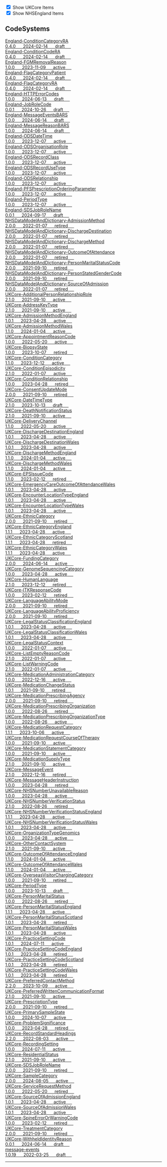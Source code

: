 <label>
    <input type="checkbox" id="ukcore-checkbox" checked>
    Show UKCore Items
    </label>
    <br>
    <label>
    <input type="checkbox" id="nhsengland-checkbox" checked>
    Show NHSEngland Items
    </label>

    
<script>
    const ukcoreCheckbox = document.getElementById('ukcore-checkbox');
    const nhsenglandCheckbox = document.getElementById('nhsengland-checkbox');

    ukcoreCheckbox.addEventListener('change', function() {
        const ukcoreItems = document.querySelectorAll('.ukcore');
        ukcoreItems.forEach(item => {
        if (ukcoreCheckbox.checked) {
            item.classList.remove('hidden');
        } else {
            item.classList.add('hidden');
        }
        });
    });

    nhsenglandCheckbox.addEventListener('change', function() {
        const nhsenglandItems = document.querySelectorAll('.nhsengland');
        nhsenglandItems.forEach(item => {
        if (nhsenglandCheckbox.checked) {
            item.classList.remove('hidden');
        } else {
            item.classList.add('hidden');
        }
        });
    });
    </script>

    
## CodeSystems


<a href="https://simplifier.net/NHS-England-Programme-Implementation-Guides/CodeSystem-England-ConditionCategoryRA" class="child-title">
<div class="title">England-ConditionCategoryRA</div>
<div class="description">
  0.4.0 &nbsp;&nbsp;&nbsp;&nbsp;
  2024-02-14 &nbsp;&nbsp;&nbsp;&nbsp;
<span class="status draft">draft</span> &nbsp;&nbsp;&nbsp;&nbsp;
</div>
</a>
<a href="https://simplifier.net/NHS-England-Programme-Implementation-Guides/CodeSystem-England-ConditionCodeRA" class="child-title">
<div class="title">England-ConditionCodeRA</div>
<div class="description">
  0.4.0 &nbsp;&nbsp;&nbsp;&nbsp;
  2024-02-14 &nbsp;&nbsp;&nbsp;&nbsp;
<span class="status draft">draft</span> &nbsp;&nbsp;&nbsp;&nbsp;
</div>
</a>
<a href="https://simplifier.net/nhs-england-implementation-guide/CodeSystem-England-FGMRemovalReason" class="child-title">
<div class="title">England-FGMRemovalReason</div>
<div class="description">
  1.0.0 &nbsp;&nbsp;&nbsp;&nbsp;
  2023-11-09 &nbsp;&nbsp;&nbsp;&nbsp;
<span class="status active">active</span> &nbsp;&nbsp;&nbsp;&nbsp;
</div>
</a>
<a href="https://simplifier.net/NHS-England-Programme-Implementation-Guides/CodeSystem-England-FlagCategoryPatient" class="child-title">
<div class="title">England-FlagCategoryPatient</div>
<div class="description">
  0.4.0 &nbsp;&nbsp;&nbsp;&nbsp;
  2024-02-14 &nbsp;&nbsp;&nbsp;&nbsp;
<span class="status draft">draft</span> &nbsp;&nbsp;&nbsp;&nbsp;
</div>
</a>
<a href="https://simplifier.net/NHS-England-Programme-Implementation-Guides/CodeSystem-England-FlagCategoryRA" class="child-title">
<div class="title">England-FlagCategoryRA</div>
<div class="description">
  0.4.0 &nbsp;&nbsp;&nbsp;&nbsp;
  2024-02-14 &nbsp;&nbsp;&nbsp;&nbsp;
<span class="status draft">draft</span> &nbsp;&nbsp;&nbsp;&nbsp;
</div>
</a>
<a href="https://simplifier.net/nhs-england-implementation-guide/CodeSystem-England-HTTPErrorCodes" class="child-title">
<div class="title">England-HTTPErrorCodes</div>
<div class="description">
  1.0.0 &nbsp;&nbsp;&nbsp;&nbsp;
  2024-06-13 &nbsp;&nbsp;&nbsp;&nbsp;
<span class="status draft">draft</span> &nbsp;&nbsp;&nbsp;&nbsp;
</div>
</a>
<a href="https://simplifier.net/NHS-England-Programme-Implementation-Guides/CodeSystem-England-JobRoleCode" class="child-title">
<div class="title">England-JobRoleCode</div>
<div class="description">
  0.0.1 &nbsp;&nbsp;&nbsp;&nbsp;
  2024-10-26 &nbsp;&nbsp;&nbsp;&nbsp;
<span class="status draft">draft</span> &nbsp;&nbsp;&nbsp;&nbsp;
</div>
</a>
<a href="https://simplifier.net/nhs-england-implementation-guide/CodeSystem-England-MessageEventsBARS" class="child-title">
<div class="title">England-MessageEventsBARS</div>
<div class="description">
  1.0.0 &nbsp;&nbsp;&nbsp;&nbsp;
  2024-06-14 &nbsp;&nbsp;&nbsp;&nbsp;
<span class="status draft">draft</span> &nbsp;&nbsp;&nbsp;&nbsp;
</div>
</a>
<a href="https://simplifier.net/nhs-england-implementation-guide/CodeSystem-England-MessageReasonBARS" class="child-title">
<div class="title">England-MessageReasonBARS</div>
<div class="description">
  1.0.0 &nbsp;&nbsp;&nbsp;&nbsp;
  2024-06-14 &nbsp;&nbsp;&nbsp;&nbsp;
<span class="status draft">draft</span> &nbsp;&nbsp;&nbsp;&nbsp;
</div>
</a>
<a href="https://simplifier.net/nhs-england-implementation-guide/CodeSystem-England-ODSDateTime" class="child-title">
<div class="title">England-ODSDateTime</div>
<div class="description">
  1.0.0 &nbsp;&nbsp;&nbsp;&nbsp;
  2023-12-07 &nbsp;&nbsp;&nbsp;&nbsp;
<span class="status active">active</span> &nbsp;&nbsp;&nbsp;&nbsp;
</div>
</a>
<a href="https://simplifier.net/nhs-england-implementation-guide/CodeSystem-England-ODSOrganisationRole" class="child-title">
<div class="title">England-ODSOrganisationRole</div>
<div class="description">
  1.0.0 &nbsp;&nbsp;&nbsp;&nbsp;
  2023-12-07 &nbsp;&nbsp;&nbsp;&nbsp;
<span class="status active">active</span> &nbsp;&nbsp;&nbsp;&nbsp;
</div>
</a>
<a href="https://simplifier.net/nhs-england-implementation-guide/CodeSystem-England-ODSRecordClass" class="child-title">
<div class="title">England-ODSRecordClass</div>
<div class="description">
  1.0.0 &nbsp;&nbsp;&nbsp;&nbsp;
  2023-12-07 &nbsp;&nbsp;&nbsp;&nbsp;
<span class="status active">active</span> &nbsp;&nbsp;&nbsp;&nbsp;
</div>
</a>
<a href="https://simplifier.net/nhs-england-implementation-guide/CodeSystem-England-ODSRecordUseType" class="child-title">
<div class="title">England-ODSRecordUseType</div>
<div class="description">
  1.0.0 &nbsp;&nbsp;&nbsp;&nbsp;
  2023-12-07 &nbsp;&nbsp;&nbsp;&nbsp;
<span class="status active">active</span> &nbsp;&nbsp;&nbsp;&nbsp;
</div>
</a>
<a href="https://simplifier.net/nhs-england-implementation-guide/CodeSystem-England-ODSRelationship" class="child-title">
<div class="title">England-ODSRelationship</div>
<div class="description">
  1.0.0 &nbsp;&nbsp;&nbsp;&nbsp;
  2023-12-07 &nbsp;&nbsp;&nbsp;&nbsp;
<span class="status active">active</span> &nbsp;&nbsp;&nbsp;&nbsp;
</div>
</a>
<a href="https://simplifier.net/nhs-england-implementation-guide/CodeSystem-England-PFSPrescriptionOrderingParameter" class="child-title">
<div class="title">England-PFSPrescriptionOrderingParameter</div>
<div class="description">
  1.0.0 &nbsp;&nbsp;&nbsp;&nbsp;
  2023-12-07 &nbsp;&nbsp;&nbsp;&nbsp;
<span class="status active">active</span> &nbsp;&nbsp;&nbsp;&nbsp;
</div>
</a>
<a href="https://simplifier.net/nhs-england-implementation-guide/CodeSystem-England-PeriodType" class="child-title">
<div class="title">England-PeriodType</div>
<div class="description">
  1.0.0 &nbsp;&nbsp;&nbsp;&nbsp;
  2023-12-07 &nbsp;&nbsp;&nbsp;&nbsp;
<span class="status active">active</span> &nbsp;&nbsp;&nbsp;&nbsp;
</div>
</a>
<a href="https://simplifier.net/NHS-England-Programme-Implementation-Guides/CodeSystem-England-SDSJobRoleName" class="child-title">
<div class="title">England-SDSJobRoleName</div>
<div class="description">
  0.0.1 &nbsp;&nbsp;&nbsp;&nbsp;
  2024-09-17 &nbsp;&nbsp;&nbsp;&nbsp;
<span class="status draft">draft</span> &nbsp;&nbsp;&nbsp;&nbsp;
</div>
</a>
<a href="https://simplifier.net/HL7FHIRUKCoreR4/CodeSystem-NHSDataModelAndDictionary-AdmissionMethod" class="child-title">
<div class="title">NHSDataModelAndDictionary-AdmissionMethod</div>
<div class="description">
  2.0.0 &nbsp;&nbsp;&nbsp;&nbsp;
  2022-01-07 &nbsp;&nbsp;&nbsp;&nbsp;
<span class="status retired">retired</span> &nbsp;&nbsp;&nbsp;&nbsp;
</div>
</a>
<a href="https://simplifier.net/HL7FHIRUKCoreR4/CodeSystem-NHSDataModelAndDictionary-DischargeDestination" class="child-title">
<div class="title">NHSDataModelAndDictionary-DischargeDestination</div>
<div class="description">
  2.0.0 &nbsp;&nbsp;&nbsp;&nbsp;
  2022-01-07 &nbsp;&nbsp;&nbsp;&nbsp;
<span class="status retired">retired</span> &nbsp;&nbsp;&nbsp;&nbsp;
</div>
</a>
<a href="https://simplifier.net/HL7FHIRUKCoreR4/CodeSystem-NHSDataModelAndDictionary-DischargeMethod" class="child-title">
<div class="title">NHSDataModelAndDictionary-DischargeMethod</div>
<div class="description">
  2.0.0 &nbsp;&nbsp;&nbsp;&nbsp;
  2022-01-07 &nbsp;&nbsp;&nbsp;&nbsp;
<span class="status retired">retired</span> &nbsp;&nbsp;&nbsp;&nbsp;
</div>
</a>
<a href="https://simplifier.net/HL7FHIRUKCoreR4/CodeSystem-NHSDataModelAndDictionary-OutcomeOfAttendance" class="child-title">
<div class="title">NHSDataModelAndDictionary-OutcomeOfAttendance</div>
<div class="description">
  2.0.0 &nbsp;&nbsp;&nbsp;&nbsp;
  2022-01-07 &nbsp;&nbsp;&nbsp;&nbsp;
<span class="status retired">retired</span> &nbsp;&nbsp;&nbsp;&nbsp;
</div>
</a>
<a href="https://simplifier.net/HL7FHIRUKCoreR4/CodeSystem-NHSDataModelAndDictionary-PersonMaritalStatusCode" class="child-title">
<div class="title">NHSDataModelAndDictionary-PersonMaritalStatusCode</div>
<div class="description">
  2.0.0 &nbsp;&nbsp;&nbsp;&nbsp;
  2021-09-10 &nbsp;&nbsp;&nbsp;&nbsp;
<span class="status retired">retired</span> &nbsp;&nbsp;&nbsp;&nbsp;
</div>
</a>
<a href="https://simplifier.net/HL7FHIRUKCoreR4/CodeSystem-NHSDataModelAndDictionary-PersonStatedGenderCode" class="child-title">
<div class="title">NHSDataModelAndDictionary-PersonStatedGenderCode</div>
<div class="description">
  2.0.0 &nbsp;&nbsp;&nbsp;&nbsp;
  2021-09-10 &nbsp;&nbsp;&nbsp;&nbsp;
<span class="status retired">retired</span> &nbsp;&nbsp;&nbsp;&nbsp;
</div>
</a>
<a href="https://simplifier.net/HL7FHIRUKCoreR4/CodeSystem-NHSDataModelAndDictionary-SourceOfAdmission" class="child-title">
<div class="title">NHSDataModelAndDictionary-SourceOfAdmission</div>
<div class="description">
  2.0.0 &nbsp;&nbsp;&nbsp;&nbsp;
  2022-01-07 &nbsp;&nbsp;&nbsp;&nbsp;
<span class="status retired">retired</span> &nbsp;&nbsp;&nbsp;&nbsp;
</div>
</a>
<a href="https://simplifier.net/HL7FHIRUKCoreR4/CodeSystem-UKCore-AdditionalPersonRelationshipRole" class="child-title">
<div class="title">UKCore-AdditionalPersonRelationshipRole</div>
<div class="description">
  2.1.0 &nbsp;&nbsp;&nbsp;&nbsp;
  2021-09-10 &nbsp;&nbsp;&nbsp;&nbsp;
<span class="status active">active</span> &nbsp;&nbsp;&nbsp;&nbsp;
</div>
</a>
<a href="https://simplifier.net/HL7FHIRUKCoreR4/CodeSystem-UKCore-AddressKeyType" class="child-title">
<div class="title">UKCore-AddressKeyType</div>
<div class="description">
  2.1.0 &nbsp;&nbsp;&nbsp;&nbsp;
  2021-09-10 &nbsp;&nbsp;&nbsp;&nbsp;
<span class="status active">active</span> &nbsp;&nbsp;&nbsp;&nbsp;
</div>
</a>
<a href="https://simplifier.net/HL7FHIRUKCoreR4/CodeSystem-UKCore-AdmissionMethodEngland" class="child-title">
<div class="title">UKCore-AdmissionMethodEngland</div>
<div class="description">
  1.0.1 &nbsp;&nbsp;&nbsp;&nbsp;
  2023-04-28 &nbsp;&nbsp;&nbsp;&nbsp;
<span class="status active">active</span> &nbsp;&nbsp;&nbsp;&nbsp;
</div>
</a>
<a href="https://simplifier.net/HL7FHIRUKCoreR4/CodeSystem-UKCore-AdmissionMethodWales" class="child-title">
<div class="title">UKCore-AdmissionMethodWales</div>
<div class="description">
  1.1.0 &nbsp;&nbsp;&nbsp;&nbsp;
  2024-01-04 &nbsp;&nbsp;&nbsp;&nbsp;
<span class="status active">active</span> &nbsp;&nbsp;&nbsp;&nbsp;
</div>
</a>
<a href="https://simplifier.net/HL7FHIRUKCoreR4/CodeSystem-UKCore-AppointmentReasonCode" class="child-title">
<div class="title">UKCore-AppointmentReasonCode</div>
<div class="description">
  1.0.0 &nbsp;&nbsp;&nbsp;&nbsp;
  2022-05-20 &nbsp;&nbsp;&nbsp;&nbsp;
<span class="status active">active</span> &nbsp;&nbsp;&nbsp;&nbsp;
</div>
</a>
<a href="https://simplifier.net/HL7FHIRUKCoreR4/CodeSystem-UKCore-BiopsyState" class="child-title">
<div class="title">UKCore-BiopsyState</div>
<div class="description">
  1.0.0 &nbsp;&nbsp;&nbsp;&nbsp;
  2023-10-07 &nbsp;&nbsp;&nbsp;&nbsp;
<span class="status retired">retired</span> &nbsp;&nbsp;&nbsp;&nbsp;
</div>
</a>
<a href="https://simplifier.net/HL7FHIRUKCoreR4/CodeSystem-UKCore-ConditionCategory" class="child-title">
<div class="title">UKCore-ConditionCategory</div>
<div class="description">
  1.1.0 &nbsp;&nbsp;&nbsp;&nbsp;
  2023-12-12 &nbsp;&nbsp;&nbsp;&nbsp;
<span class="status active">active</span> &nbsp;&nbsp;&nbsp;&nbsp;
</div>
</a>
<a href="https://simplifier.net/HL7FHIRUKCoreR4/CodeSystem-UKCore-ConditionEpisodicity" class="child-title">
<div class="title">UKCore-ConditionEpisodicity</div>
<div class="description">
  2.1.0 &nbsp;&nbsp;&nbsp;&nbsp;
  2022-01-07 &nbsp;&nbsp;&nbsp;&nbsp;
<span class="status active">active</span> &nbsp;&nbsp;&nbsp;&nbsp;
</div>
</a>
<a href="https://simplifier.net/HL7FHIRUKCoreR4/CodeSystem-UKCore-ConditionRelationship" class="child-title">
<div class="title">UKCore-ConditionRelationship</div>
<div class="description">
  1.0.0 &nbsp;&nbsp;&nbsp;&nbsp;
  2023-04-28 &nbsp;&nbsp;&nbsp;&nbsp;
<span class="status retired">retired</span> &nbsp;&nbsp;&nbsp;&nbsp;
</div>
</a>
<a href="https://simplifier.net/HL7FHIRUKCoreR4/CodeSystem-UKCore-ConsentUpdateMode" class="child-title">
<div class="title">UKCore-ConsentUpdateMode</div>
<div class="description">
  2.0.0 &nbsp;&nbsp;&nbsp;&nbsp;
  2021-09-10 &nbsp;&nbsp;&nbsp;&nbsp;
<span class="status retired">retired</span> &nbsp;&nbsp;&nbsp;&nbsp;
</div>
</a>
<a href="https://simplifier.net/HL7FHIRUKCoreR4/CodeSystem-UKCore-DateTimeType" class="child-title">
<div class="title">UKCore-DateTimeType</div>
<div class="description">
  2.1.0 &nbsp;&nbsp;&nbsp;&nbsp;
  2023-10-13 &nbsp;&nbsp;&nbsp;&nbsp;
<span class="status draft">draft</span> &nbsp;&nbsp;&nbsp;&nbsp;
</div>
</a>
<a href="https://simplifier.net/HL7FHIRUKCoreR4/CodeSystem-UKCore-DeathNotificationStatus" class="child-title">
<div class="title">UKCore-DeathNotificationStatus</div>
<div class="description">
  2.1.0 &nbsp;&nbsp;&nbsp;&nbsp;
  2021-09-10 &nbsp;&nbsp;&nbsp;&nbsp;
<span class="status active">active</span> &nbsp;&nbsp;&nbsp;&nbsp;
</div>
</a>
<a href="https://simplifier.net/HL7FHIRUKCoreR4/CodeSystem-UKCore-DeliveryChannel" class="child-title">
<div class="title">UKCore-DeliveryChannel</div>
<div class="description">
  1.1.0 &nbsp;&nbsp;&nbsp;&nbsp;
  2022-05-20 &nbsp;&nbsp;&nbsp;&nbsp;
<span class="status active">active</span> &nbsp;&nbsp;&nbsp;&nbsp;
</div>
</a>
<a href="https://simplifier.net/HL7FHIRUKCoreR4/CodeSystem-UKCore-DischargeDestinationEngland" class="child-title">
<div class="title">UKCore-DischargeDestinationEngland</div>
<div class="description">
  1.0.1 &nbsp;&nbsp;&nbsp;&nbsp;
  2023-04-28 &nbsp;&nbsp;&nbsp;&nbsp;
<span class="status active">active</span> &nbsp;&nbsp;&nbsp;&nbsp;
</div>
</a>
<a href="https://simplifier.net/HL7FHIRUKCoreR4/CodeSystem-UKCore-DischargeDestinationWales" class="child-title">
<div class="title">UKCore-DischargeDestinationWales</div>
<div class="description">
  1.0.1 &nbsp;&nbsp;&nbsp;&nbsp;
  2023-04-28 &nbsp;&nbsp;&nbsp;&nbsp;
<span class="status active">active</span> &nbsp;&nbsp;&nbsp;&nbsp;
</div>
</a>
<a href="https://simplifier.net/HL7FHIRUKCoreR4/CodeSystem-UKCore-DischargeMethodEngland" class="child-title">
<div class="title">UKCore-DischargeMethodEngland</div>
<div class="description">
  1.1.0 &nbsp;&nbsp;&nbsp;&nbsp;
  2024-01-04 &nbsp;&nbsp;&nbsp;&nbsp;
<span class="status active">active</span> &nbsp;&nbsp;&nbsp;&nbsp;
</div>
</a>
<a href="https://simplifier.net/HL7FHIRUKCoreR4/CodeSystem-UKCore-DischargeMethodWales" class="child-title">
<div class="title">UKCore-DischargeMethodWales</div>
<div class="description">
  1.1.0 &nbsp;&nbsp;&nbsp;&nbsp;
  2024-01-04 &nbsp;&nbsp;&nbsp;&nbsp;
<span class="status active">active</span> &nbsp;&nbsp;&nbsp;&nbsp;
</div>
</a>
<a href="https://simplifier.net/HL7FHIRUKCoreR4/CodeSystem-UKCore-EPSIssueCode" class="child-title">
<div class="title">UKCore-EPSIssueCode</div>
<div class="description">
  1.1.0 &nbsp;&nbsp;&nbsp;&nbsp;
  2023-02-12 &nbsp;&nbsp;&nbsp;&nbsp;
<span class="status retired">retired</span> &nbsp;&nbsp;&nbsp;&nbsp;
</div>
</a>
<a href="https://simplifier.net/HL7FHIRUKCoreR4/CodeSystem-UKCore-EmergencyCareOutcomeOfAttendanceWales" class="child-title">
<div class="title">UKCore-EmergencyCareOutcomeOfAttendanceWales</div>
<div class="description">
  1.0.1 &nbsp;&nbsp;&nbsp;&nbsp;
  2023-04-28 &nbsp;&nbsp;&nbsp;&nbsp;
<span class="status active">active</span> &nbsp;&nbsp;&nbsp;&nbsp;
</div>
</a>
<a href="https://simplifier.net/HL7FHIRUKCoreR4/CodeSystem-UKCore-EncounterLocationTypeEngland" class="child-title">
<div class="title">UKCore-EncounterLocationTypeEngland</div>
<div class="description">
  1.0.1 &nbsp;&nbsp;&nbsp;&nbsp;
  2023-04-28 &nbsp;&nbsp;&nbsp;&nbsp;
<span class="status active">active</span> &nbsp;&nbsp;&nbsp;&nbsp;
</div>
</a>
<a href="https://simplifier.net/HL7FHIRUKCoreR4/CodeSystem-UKCore-EncounterLocationTypeWales" class="child-title">
<div class="title">UKCore-EncounterLocationTypeWales</div>
<div class="description">
  1.0.1 &nbsp;&nbsp;&nbsp;&nbsp;
  2023-04-28 &nbsp;&nbsp;&nbsp;&nbsp;
<span class="status active">active</span> &nbsp;&nbsp;&nbsp;&nbsp;
</div>
</a>
<a href="https://simplifier.net/HL7FHIRUKCoreR4/CodeSystem-UKCore-EthnicCategory" class="child-title">
<div class="title">UKCore-EthnicCategory</div>
<div class="description">
  2.0.0 &nbsp;&nbsp;&nbsp;&nbsp;
  2021-09-10 &nbsp;&nbsp;&nbsp;&nbsp;
<span class="status retired">retired</span> &nbsp;&nbsp;&nbsp;&nbsp;
</div>
</a>
<a href="https://simplifier.net/HL7FHIRUKCoreR4/CodeSystem-UKCore-EthnicCategoryEngland" class="child-title">
<div class="title">UKCore-EthnicCategoryEngland</div>
<div class="description">
  1.1.1 &nbsp;&nbsp;&nbsp;&nbsp;
  2023-04-28 &nbsp;&nbsp;&nbsp;&nbsp;
<span class="status active">active</span> &nbsp;&nbsp;&nbsp;&nbsp;
</div>
</a>
<a href="https://simplifier.net/HL7FHIRUKCoreR4/CodeSystem-UKCore-EthnicCategoryScotland" class="child-title">
<div class="title">UKCore-EthnicCategoryScotland</div>
<div class="description">
  1.1.1 &nbsp;&nbsp;&nbsp;&nbsp;
  2023-04-28 &nbsp;&nbsp;&nbsp;&nbsp;
<span class="status retired">retired</span> &nbsp;&nbsp;&nbsp;&nbsp;
</div>
</a>
<a href="https://simplifier.net/HL7FHIRUKCoreR4/CodeSystem-UKCore-EthnicCategoryWales" class="child-title">
<div class="title">UKCore-EthnicCategoryWales</div>
<div class="description">
  1.1.1 &nbsp;&nbsp;&nbsp;&nbsp;
  2023-04-28 &nbsp;&nbsp;&nbsp;&nbsp;
<span class="status active">active</span> &nbsp;&nbsp;&nbsp;&nbsp;
</div>
</a>
<a href="https://simplifier.net/HL7FHIRUKCoreR4/CodeSystem-UKCore-FundingCategory" class="child-title">
<div class="title">UKCore-FundingCategory</div>
<div class="description">
  2.0.0 &nbsp;&nbsp;&nbsp;&nbsp;
  2024-06-14 &nbsp;&nbsp;&nbsp;&nbsp;
<span class="status active">active</span> &nbsp;&nbsp;&nbsp;&nbsp;
</div>
</a>
<a href="https://simplifier.net/HL7FHIRUKCoreR4/CodeSystem-UKCore-GenomeSequencingCategory" class="child-title">
<div class="title">UKCore-GenomeSequencingCategory</div>
<div class="description">
  1.0.0 &nbsp;&nbsp;&nbsp;&nbsp;
  2023-04-28 &nbsp;&nbsp;&nbsp;&nbsp;
<span class="status active">active</span> &nbsp;&nbsp;&nbsp;&nbsp;
</div>
</a>
<a href="https://simplifier.net/HL7FHIRUKCoreR4/CodeSystem-UKCore-HumanLanguage" class="child-title">
<div class="title">UKCore-HumanLanguage</div>
<div class="description">
  2.1.0 &nbsp;&nbsp;&nbsp;&nbsp;
  2023-12-12 &nbsp;&nbsp;&nbsp;&nbsp;
<span class="status retired">retired</span> &nbsp;&nbsp;&nbsp;&nbsp;
</div>
</a>
<a href="https://simplifier.net/HL7FHIRUKCoreR4/CodeSystem-UKCore-ITKResponseCode" class="child-title">
<div class="title">UKCore-ITKResponseCode</div>
<div class="description">
  1.0.0 &nbsp;&nbsp;&nbsp;&nbsp;
  2023-02-12 &nbsp;&nbsp;&nbsp;&nbsp;
<span class="status retired">retired</span> &nbsp;&nbsp;&nbsp;&nbsp;
</div>
</a>
<a href="https://simplifier.net/HL7FHIRUKCoreR4/CodeSystem-UKCore-LanguageAbilityMode" class="child-title">
<div class="title">UKCore-LanguageAbilityMode</div>
<div class="description">
  2.0.0 &nbsp;&nbsp;&nbsp;&nbsp;
  2021-09-10 &nbsp;&nbsp;&nbsp;&nbsp;
<span class="status retired">retired</span> &nbsp;&nbsp;&nbsp;&nbsp;
</div>
</a>
<a href="https://simplifier.net/HL7FHIRUKCoreR4/CodeSystem-UKCore-LanguageAbilityProficiency" class="child-title">
<div class="title">UKCore-LanguageAbilityProficiency</div>
<div class="description">
  2.0.0 &nbsp;&nbsp;&nbsp;&nbsp;
  2021-09-10 &nbsp;&nbsp;&nbsp;&nbsp;
<span class="status retired">retired</span> &nbsp;&nbsp;&nbsp;&nbsp;
</div>
</a>
<a href="https://simplifier.net/HL7FHIRUKCoreR4/CodeSystem-UKCore-LegalStatusClassificationEngland" class="child-title">
<div class="title">UKCore-LegalStatusClassificationEngland</div>
<div class="description">
  1.0.1 &nbsp;&nbsp;&nbsp;&nbsp;
  2023-04-28 &nbsp;&nbsp;&nbsp;&nbsp;
<span class="status active">active</span> &nbsp;&nbsp;&nbsp;&nbsp;
</div>
</a>
<a href="https://simplifier.net/HL7FHIRUKCoreR4/CodeSystem-UKCore-LegalStatusClassificationWales" class="child-title">
<div class="title">UKCore-LegalStatusClassificationWales</div>
<div class="description">
  1.0.1 &nbsp;&nbsp;&nbsp;&nbsp;
  2023-04-28 &nbsp;&nbsp;&nbsp;&nbsp;
<span class="status active">active</span> &nbsp;&nbsp;&nbsp;&nbsp;
</div>
</a>
<a href="https://simplifier.net/HL7FHIRUKCoreR4/CodeSystem-UKCore-LegalStatusContext" class="child-title">
<div class="title">UKCore-LegalStatusContext</div>
<div class="description">
  1.0.0 &nbsp;&nbsp;&nbsp;&nbsp;
  2022-01-07 &nbsp;&nbsp;&nbsp;&nbsp;
<span class="status active">active</span> &nbsp;&nbsp;&nbsp;&nbsp;
</div>
</a>
<a href="https://simplifier.net/HL7FHIRUKCoreR4/CodeSystem-UKCore-ListEmptyReasonCode" class="child-title">
<div class="title">UKCore-ListEmptyReasonCode</div>
<div class="description">
  2.1.0 &nbsp;&nbsp;&nbsp;&nbsp;
  2022-01-07 &nbsp;&nbsp;&nbsp;&nbsp;
<span class="status active">active</span> &nbsp;&nbsp;&nbsp;&nbsp;
</div>
</a>
<a href="https://simplifier.net/HL7FHIRUKCoreR4/CodeSystem-UKCore-ListWarningCode" class="child-title">
<div class="title">UKCore-ListWarningCode</div>
<div class="description">
  2.1.0 &nbsp;&nbsp;&nbsp;&nbsp;
  2022-01-07 &nbsp;&nbsp;&nbsp;&nbsp;
<span class="status active">active</span> &nbsp;&nbsp;&nbsp;&nbsp;
</div>
</a>
<a href="https://simplifier.net/HL7FHIRUKCoreR4/CodeSystem-UKCore-MedicationAdministrationCategory" class="child-title">
<div class="title">UKCore-MedicationAdministrationCategory</div>
<div class="description">
  1.0.0 &nbsp;&nbsp;&nbsp;&nbsp;
  2022-12-16 &nbsp;&nbsp;&nbsp;&nbsp;
<span class="status active">active</span> &nbsp;&nbsp;&nbsp;&nbsp;
</div>
</a>
<a href="https://simplifier.net/HL7FHIRUKCoreR4/CodeSystem-UKCore-MedicationChangeStatus" class="child-title">
<div class="title">UKCore-MedicationChangeStatus</div>
<div class="description">
  1.0.1 &nbsp;&nbsp;&nbsp;&nbsp;
  2021-09-10 &nbsp;&nbsp;&nbsp;&nbsp;
<span class="status retired">retired</span> &nbsp;&nbsp;&nbsp;&nbsp;
</div>
</a>
<a href="https://simplifier.net/HL7FHIRUKCoreR4/CodeSystem-UKCore-MedicationPrescribingAgency" class="child-title">
<div class="title">UKCore-MedicationPrescribingAgency</div>
<div class="description">
  2.0.0 &nbsp;&nbsp;&nbsp;&nbsp;
  2021-09-10 &nbsp;&nbsp;&nbsp;&nbsp;
<span class="status retired">retired</span> &nbsp;&nbsp;&nbsp;&nbsp;
</div>
</a>
<a href="https://simplifier.net/HL7FHIRUKCoreR4/CodeSystem-UKCore-MedicationPrescribingOrganization" class="child-title">
<div class="title">UKCore-MedicationPrescribingOrganization</div>
<div class="description">
  1.0.0 &nbsp;&nbsp;&nbsp;&nbsp;
  2022-08-26 &nbsp;&nbsp;&nbsp;&nbsp;
<span class="status retired">retired</span> &nbsp;&nbsp;&nbsp;&nbsp;
</div>
</a>
<a href="https://simplifier.net/HL7FHIRUKCoreR4/CodeSystem-UKCore-MedicationPrescribingOrganizationType" class="child-title">
<div class="title">UKCore-MedicationPrescribingOrganizationType</div>
<div class="description">
  1.0.0 &nbsp;&nbsp;&nbsp;&nbsp;
  2022-08-26 &nbsp;&nbsp;&nbsp;&nbsp;
<span class="status active">active</span> &nbsp;&nbsp;&nbsp;&nbsp;
</div>
</a>
<a href="https://simplifier.net/HL7FHIRUKCoreR4/CodeSystem-UKCore-MedicationRequestCategory" class="child-title">
<div class="title">UKCore-MedicationRequestCategory</div>
<div class="description">
  1.1.1 &nbsp;&nbsp;&nbsp;&nbsp;
  2023-10-06 &nbsp;&nbsp;&nbsp;&nbsp;
<span class="status active">active</span> &nbsp;&nbsp;&nbsp;&nbsp;
</div>
</a>
<a href="https://simplifier.net/HL7FHIRUKCoreR4/CodeSystem-UKCore-MedicationRequestCourseOfTherapy" class="child-title">
<div class="title">UKCore-MedicationRequestCourseOfTherapy</div>
<div class="description">
  1.0.0 &nbsp;&nbsp;&nbsp;&nbsp;
  2021-09-10 &nbsp;&nbsp;&nbsp;&nbsp;
<span class="status active">active</span> &nbsp;&nbsp;&nbsp;&nbsp;
</div>
</a>
<a href="https://simplifier.net/HL7FHIRUKCoreR4/CodeSystem-UKCore-MedicationStatementCategory" class="child-title">
<div class="title">UKCore-MedicationStatementCategory</div>
<div class="description">
  1.0.0 &nbsp;&nbsp;&nbsp;&nbsp;
  2021-09-10 &nbsp;&nbsp;&nbsp;&nbsp;
<span class="status active">active</span> &nbsp;&nbsp;&nbsp;&nbsp;
</div>
</a>
<a href="https://simplifier.net/HL7FHIRUKCoreR4/CodeSystem-UKCore-MedicationSupplyType" class="child-title">
<div class="title">UKCore-MedicationSupplyType</div>
<div class="description">
  2.1.0 &nbsp;&nbsp;&nbsp;&nbsp;
  2021-09-10 &nbsp;&nbsp;&nbsp;&nbsp;
<span class="status active">active</span> &nbsp;&nbsp;&nbsp;&nbsp;
</div>
</a>
<a href="https://simplifier.net/HL7FHIRUKCoreR4/CodeSystem-UKCore-MessageEvent" class="child-title">
<div class="title">UKCore-MessageEvent</div>
<div class="description">
  2.1.0 &nbsp;&nbsp;&nbsp;&nbsp;
  2022-12-16 &nbsp;&nbsp;&nbsp;&nbsp;
<span class="status retired">retired</span> &nbsp;&nbsp;&nbsp;&nbsp;
</div>
</a>
<a href="https://simplifier.net/HL7FHIRUKCoreR4/CodeSystem-UKCore-MessageHeaderInstruction" class="child-title">
<div class="title">UKCore-MessageHeaderInstruction</div>
<div class="description">
  1.0.0 &nbsp;&nbsp;&nbsp;&nbsp;
  2023-04-28 &nbsp;&nbsp;&nbsp;&nbsp;
<span class="status retired">retired</span> &nbsp;&nbsp;&nbsp;&nbsp;
</div>
</a>
<a href="https://simplifier.net/HL7FHIRUKCoreR4/CodeSystem-UKCore-NHSNumberUnavailableReason" class="child-title">
<div class="title">UKCore-NHSNumberUnavailableReason</div>
<div class="description">
  1.0.0 &nbsp;&nbsp;&nbsp;&nbsp;
  2023-04-28 &nbsp;&nbsp;&nbsp;&nbsp;
<span class="status active">active</span> &nbsp;&nbsp;&nbsp;&nbsp;
</div>
</a>
<a href="https://simplifier.net/HL7FHIRUKCoreR4/CodeSystem-UKCore-NHSNumberVerificationStatus" class="child-title">
<div class="title">UKCore-NHSNumberVerificationStatus</div>
<div class="description">
  2.1.0 &nbsp;&nbsp;&nbsp;&nbsp;
  2022-08-26 &nbsp;&nbsp;&nbsp;&nbsp;
<span class="status retired">retired</span> &nbsp;&nbsp;&nbsp;&nbsp;
</div>
</a>
<a href="https://simplifier.net/HL7FHIRUKCoreR4/CodeSystem-UKCore-NHSNumberVerificationStatusEngland" class="child-title">
<div class="title">UKCore-NHSNumberVerificationStatusEngland</div>
<div class="description">
  1.1.1 &nbsp;&nbsp;&nbsp;&nbsp;
  2023-04-28 &nbsp;&nbsp;&nbsp;&nbsp;
<span class="status active">active</span> &nbsp;&nbsp;&nbsp;&nbsp;
</div>
</a>
<a href="https://simplifier.net/HL7FHIRUKCoreR4/CodeSystem-UKCore-NHSNumberVerificationStatusWales" class="child-title">
<div class="title">UKCore-NHSNumberVerificationStatusWales</div>
<div class="description">
  1.0.1 &nbsp;&nbsp;&nbsp;&nbsp;
  2023-04-28 &nbsp;&nbsp;&nbsp;&nbsp;
<span class="status active">active</span> &nbsp;&nbsp;&nbsp;&nbsp;
</div>
</a>
<a href="https://simplifier.net/HL7FHIRUKCoreR4/CodeSystem-UKCore-OrganizationTypeGenomics" class="child-title">
<div class="title">UKCore-OrganizationTypeGenomics</div>
<div class="description">
  1.0.0 &nbsp;&nbsp;&nbsp;&nbsp;
  2023-04-28 &nbsp;&nbsp;&nbsp;&nbsp;
<span class="status active">active</span> &nbsp;&nbsp;&nbsp;&nbsp;
</div>
</a>
<a href="https://simplifier.net/HL7FHIRUKCoreR4/CodeSystem-UKCore-OtherContactSystem" class="child-title">
<div class="title">UKCore-OtherContactSystem</div>
<div class="description">
  2.1.0 &nbsp;&nbsp;&nbsp;&nbsp;
  2021-09-10 &nbsp;&nbsp;&nbsp;&nbsp;
<span class="status active">active</span> &nbsp;&nbsp;&nbsp;&nbsp;
</div>
</a>
<a href="https://simplifier.net/HL7FHIRUKCoreR4/CodeSystem-UKCore-OutcomeOfAttendanceEngland" class="child-title">
<div class="title">UKCore-OutcomeOfAttendanceEngland</div>
<div class="description">
  1.1.0 &nbsp;&nbsp;&nbsp;&nbsp;
  2024-01-04 &nbsp;&nbsp;&nbsp;&nbsp;
<span class="status active">active</span> &nbsp;&nbsp;&nbsp;&nbsp;
</div>
</a>
<a href="https://simplifier.net/HL7FHIRUKCoreR4/CodeSystem-UKCore-OutcomeOfAttendanceWales" class="child-title">
<div class="title">UKCore-OutcomeOfAttendanceWales</div>
<div class="description">
  1.1.0 &nbsp;&nbsp;&nbsp;&nbsp;
  2024-01-04 &nbsp;&nbsp;&nbsp;&nbsp;
<span class="status active">active</span> &nbsp;&nbsp;&nbsp;&nbsp;
</div>
</a>
<a href="https://simplifier.net/HL7FHIRUKCoreR4/CodeSystem-UKCore-OverseasVisitorChargingCategory" class="child-title">
<div class="title">UKCore-OverseasVisitorChargingCategory</div>
<div class="description">
  1.0.0 &nbsp;&nbsp;&nbsp;&nbsp;
  2021-09-10 &nbsp;&nbsp;&nbsp;&nbsp;
<span class="status retired">retired</span> &nbsp;&nbsp;&nbsp;&nbsp;
</div>
</a>
<a href="https://simplifier.net/HL7FHIRUKCoreR4/CodeSystem-UKCore-PeriodType" class="child-title">
<div class="title">UKCore-PeriodType</div>
<div class="description">
  1.0.0 &nbsp;&nbsp;&nbsp;&nbsp;
  2023-10-13 &nbsp;&nbsp;&nbsp;&nbsp;
<span class="status draft">draft</span> &nbsp;&nbsp;&nbsp;&nbsp;
</div>
</a>
<a href="https://simplifier.net/HL7FHIRUKCoreR4/CodeSystem-UKCore-PersonMaritalStatus" class="child-title">
<div class="title">UKCore-PersonMaritalStatus</div>
<div class="description">
  1.0.0 &nbsp;&nbsp;&nbsp;&nbsp;
  2022-08-26 &nbsp;&nbsp;&nbsp;&nbsp;
<span class="status retired">retired</span> &nbsp;&nbsp;&nbsp;&nbsp;
</div>
</a>
<a href="https://simplifier.net/HL7FHIRUKCoreR4/CodeSystem-UKCore-PersonMaritalStatusEngland" class="child-title">
<div class="title">UKCore-PersonMaritalStatusEngland</div>
<div class="description">
  1.1.1 &nbsp;&nbsp;&nbsp;&nbsp;
  2023-04-28 &nbsp;&nbsp;&nbsp;&nbsp;
<span class="status active">active</span> &nbsp;&nbsp;&nbsp;&nbsp;
</div>
</a>
<a href="https://simplifier.net/HL7FHIRUKCoreR4/CodeSystem-UKCore-PersonMaritalStatusScotland" class="child-title">
<div class="title">UKCore-PersonMaritalStatusScotland</div>
<div class="description">
  1.0.1 &nbsp;&nbsp;&nbsp;&nbsp;
  2023-04-28 &nbsp;&nbsp;&nbsp;&nbsp;
<span class="status retired">retired</span> &nbsp;&nbsp;&nbsp;&nbsp;
</div>
</a>
<a href="https://simplifier.net/HL7FHIRUKCoreR4/CodeSystem-UKCore-PersonMaritalStatusWales" class="child-title">
<div class="title">UKCore-PersonMaritalStatusWales</div>
<div class="description">
  1.0.1 &nbsp;&nbsp;&nbsp;&nbsp;
  2023-04-28 &nbsp;&nbsp;&nbsp;&nbsp;
<span class="status active">active</span> &nbsp;&nbsp;&nbsp;&nbsp;
</div>
</a>
<a href="https://simplifier.net/HL7FHIRUKCoreR4/CodeSystem-UKCore-PracticeSettingCode" class="child-title">
<div class="title">UKCore-PracticeSettingCode</div>
<div class="description">
  1.0.1 &nbsp;&nbsp;&nbsp;&nbsp;
  2024-07-11 &nbsp;&nbsp;&nbsp;&nbsp;
<span class="status active">active</span> &nbsp;&nbsp;&nbsp;&nbsp;
</div>
</a>
<a href="https://simplifier.net/HL7FHIRUKCoreR4/CodeSystem-UKCore-PracticeSettingCodeEngland" class="child-title">
<div class="title">UKCore-PracticeSettingCodeEngland</div>
<div class="description">
  1.0.1 &nbsp;&nbsp;&nbsp;&nbsp;
  2023-04-28 &nbsp;&nbsp;&nbsp;&nbsp;
<span class="status retired">retired</span> &nbsp;&nbsp;&nbsp;&nbsp;
</div>
</a>
<a href="https://simplifier.net/HL7FHIRUKCoreR4/CodeSystem-UKCore-PracticeSettingCodeScotland" class="child-title">
<div class="title">UKCore-PracticeSettingCodeScotland</div>
<div class="description">
  1.0.1 &nbsp;&nbsp;&nbsp;&nbsp;
  2023-04-28 &nbsp;&nbsp;&nbsp;&nbsp;
<span class="status retired">retired</span> &nbsp;&nbsp;&nbsp;&nbsp;
</div>
</a>
<a href="https://simplifier.net/HL7FHIRUKCoreR4/CodeSystem-UKCore-PracticeSettingCodeWales" class="child-title">
<div class="title">UKCore-PracticeSettingCodeWales</div>
<div class="description">
  1.0.1 &nbsp;&nbsp;&nbsp;&nbsp;
  2023-04-28 &nbsp;&nbsp;&nbsp;&nbsp;
<span class="status retired">retired</span> &nbsp;&nbsp;&nbsp;&nbsp;
</div>
</a>
<a href="https://simplifier.net/HL7FHIRUKCoreR4/CodeSystem-UKCore-PreferredContactMethod" class="child-title">
<div class="title">UKCore-PreferredContactMethod</div>
<div class="description">
  2.2.0 &nbsp;&nbsp;&nbsp;&nbsp;
  2023-10-09 &nbsp;&nbsp;&nbsp;&nbsp;
<span class="status active">active</span> &nbsp;&nbsp;&nbsp;&nbsp;
</div>
</a>
<a href="https://simplifier.net/HL7FHIRUKCoreR4/CodeSystem-UKCore-PreferredWrittenCommunicationFormat" class="child-title">
<div class="title">UKCore-PreferredWrittenCommunicationFormat</div>
<div class="description">
  2.1.0 &nbsp;&nbsp;&nbsp;&nbsp;
  2021-09-10 &nbsp;&nbsp;&nbsp;&nbsp;
<span class="status active">active</span> &nbsp;&nbsp;&nbsp;&nbsp;
</div>
</a>
<a href="https://simplifier.net/HL7FHIRUKCoreR4/CodeSystem-UKCore-PrescriptionType" class="child-title">
<div class="title">UKCore-PrescriptionType</div>
<div class="description">
  2.0.0 &nbsp;&nbsp;&nbsp;&nbsp;
  2021-09-10 &nbsp;&nbsp;&nbsp;&nbsp;
<span class="status retired">retired</span> &nbsp;&nbsp;&nbsp;&nbsp;
</div>
</a>
<a href="https://simplifier.net/HL7FHIRUKCoreR4/CodeSystem-UKCore-PrimarySampleState" class="child-title">
<div class="title">UKCore-PrimarySampleState</div>
<div class="description">
  1.0.0 &nbsp;&nbsp;&nbsp;&nbsp;
  2024-10-07 &nbsp;&nbsp;&nbsp;&nbsp;
<span class="status active">active</span> &nbsp;&nbsp;&nbsp;&nbsp;
</div>
</a>
<a href="https://simplifier.net/HL7FHIRUKCoreR4/CodeSystem-UKCore-ProblemSignificance" class="child-title">
<div class="title">UKCore-ProblemSignificance</div>
<div class="description">
  1.0.0 &nbsp;&nbsp;&nbsp;&nbsp;
  2023-04-28 &nbsp;&nbsp;&nbsp;&nbsp;
<span class="status retired">retired</span> &nbsp;&nbsp;&nbsp;&nbsp;
</div>
</a>
<a href="https://simplifier.net/HL7FHIRUKCoreR4/CodeSystem-UKCore-RecordStandardHeadings" class="child-title">
<div class="title">UKCore-RecordStandardHeadings</div>
<div class="description">
  2.2.0 &nbsp;&nbsp;&nbsp;&nbsp;
  2022-08-03 &nbsp;&nbsp;&nbsp;&nbsp;
<span class="status active">active</span> &nbsp;&nbsp;&nbsp;&nbsp;
</div>
</a>
<a href="https://simplifier.net/HL7FHIRUKCoreR4/CodeSystem-UKCore-RecordingSetting" class="child-title">
<div class="title">UKCore-RecordingSetting</div>
<div class="description">
  1.0.0 &nbsp;&nbsp;&nbsp;&nbsp;
  2024-07-11 &nbsp;&nbsp;&nbsp;&nbsp;
<span class="status active">active</span> &nbsp;&nbsp;&nbsp;&nbsp;
</div>
</a>
<a href="https://simplifier.net/HL7FHIRUKCoreR4/CodeSystem-UKCore-ResidentialStatus" class="child-title">
<div class="title">UKCore-ResidentialStatus</div>
<div class="description">
  2.1.0 &nbsp;&nbsp;&nbsp;&nbsp;
  2021-09-10 &nbsp;&nbsp;&nbsp;&nbsp;
<span class="status active">active</span> &nbsp;&nbsp;&nbsp;&nbsp;
</div>
</a>
<a href="https://simplifier.net/HL7FHIRUKCoreR4/CodeSystem-UKCore-SDSJobRoleName" class="child-title">
<div class="title">UKCore-SDSJobRoleName</div>
<div class="description">
  2.0.0 &nbsp;&nbsp;&nbsp;&nbsp;
  2021-09-10 &nbsp;&nbsp;&nbsp;&nbsp;
<span class="status retired">retired</span> &nbsp;&nbsp;&nbsp;&nbsp;
</div>
</a>
<a href="https://simplifier.net/HL7FHIRUKCoreR4/CodeSystem-UKCore-SampleCategory" class="child-title">
<div class="title">UKCore-SampleCategory</div>
<div class="description">
  2.0.0 &nbsp;&nbsp;&nbsp;&nbsp;
  2024-08-05 &nbsp;&nbsp;&nbsp;&nbsp;
<span class="status active">active</span> &nbsp;&nbsp;&nbsp;&nbsp;
</div>
</a>
<a href="https://simplifier.net/HL7FHIRUKCoreR4/CodeSystem-UKCore-ServiceRequestMethod" class="child-title">
<div class="title">UKCore-ServiceRequestMethod</div>
<div class="description">
  1.0.0 &nbsp;&nbsp;&nbsp;&nbsp;
  2022-05-20 &nbsp;&nbsp;&nbsp;&nbsp;
<span class="status retired">retired</span> &nbsp;&nbsp;&nbsp;&nbsp;
</div>
</a>
<a href="https://simplifier.net/HL7FHIRUKCoreR4/CodeSystem-UKCore-SourceOfAdmissionEngland" class="child-title">
<div class="title">UKCore-SourceOfAdmissionEngland</div>
<div class="description">
  1.0.1 &nbsp;&nbsp;&nbsp;&nbsp;
  2023-04-28 &nbsp;&nbsp;&nbsp;&nbsp;
<span class="status active">active</span> &nbsp;&nbsp;&nbsp;&nbsp;
</div>
</a>
<a href="https://simplifier.net/HL7FHIRUKCoreR4/CodeSystem-UKCore-SourceOfAdmissionWales" class="child-title">
<div class="title">UKCore-SourceOfAdmissionWales</div>
<div class="description">
  1.0.1 &nbsp;&nbsp;&nbsp;&nbsp;
  2023-04-28 &nbsp;&nbsp;&nbsp;&nbsp;
<span class="status active">active</span> &nbsp;&nbsp;&nbsp;&nbsp;
</div>
</a>
<a href="https://simplifier.net/HL7FHIRUKCoreR4/CodeSystem-UKCore-SpineErrorOrWarningCode" class="child-title">
<div class="title">UKCore-SpineErrorOrWarningCode</div>
<div class="description">
  1.0.0 &nbsp;&nbsp;&nbsp;&nbsp;
  2023-02-12 &nbsp;&nbsp;&nbsp;&nbsp;
<span class="status retired">retired</span> &nbsp;&nbsp;&nbsp;&nbsp;
</div>
</a>
<a href="https://simplifier.net/HL7FHIRUKCoreR4/CodeSystem-UKCore-TreatmentCategory" class="child-title">
<div class="title">UKCore-TreatmentCategory</div>
<div class="description">
  2.0.0 &nbsp;&nbsp;&nbsp;&nbsp;
  2021-09-10 &nbsp;&nbsp;&nbsp;&nbsp;
<span class="status retired">retired</span> &nbsp;&nbsp;&nbsp;&nbsp;
</div>
</a>
<a href="https://simplifier.net/HL7FHIRUKCoreR4/CodeSystem-UKCore-WithheldIdentityReason" class="child-title">
<div class="title">UKCore-WithheldIdentityReason</div>
<div class="description">
  0.0.1 &nbsp;&nbsp;&nbsp;&nbsp;
  2024-06-14 &nbsp;&nbsp;&nbsp;&nbsp;
<span class="status draft">draft</span> &nbsp;&nbsp;&nbsp;&nbsp;
</div>
</a>
<a href="https://simplifier.net/nhs-england-implementation-guide/CodeSystem-message-events" class="child-title">
<div class="title">message-events</div>
<div class="description">
  1.0.19 &nbsp;&nbsp;&nbsp;&nbsp;
  2022-03-25 &nbsp;&nbsp;&nbsp;&nbsp;
<span class="status draft">draft</span> &nbsp;&nbsp;&nbsp;&nbsp;
</div>
</a>
</div>

---


